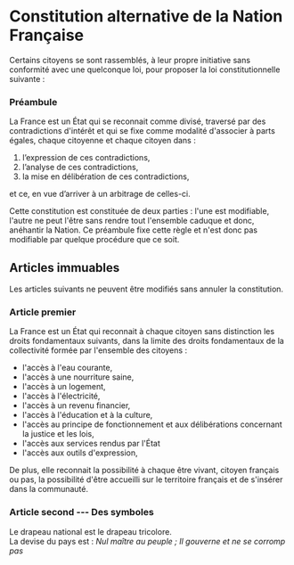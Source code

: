 # Constitution alternative de la Nation Française

Certains citoyens se sont rassemblés, à leur propre initiative sans conformité avec une quelconque loi, pour proposer la loi constitutionnelle suivante :

### Préambule

La France est un État qui se reconnait comme divisé, traversé par des contradictions d'intérêt et qui se fixe comme modalité d'associer à parts égales, chaque citoyenne et chaque citoyen dans :

 1. l’expression de ces contradictions,
 2. l’analyse de ces contradictions,
 3. la mise en délibération de ces contradictions,

et ce, en vue d’arriver à un arbitrage de celles-ci.

Cette constitution est constituée de deux parties : l'une est modifiable, l'autre ne peut l'être sans rendre tout l'ensemble caduque et donc, anéhantir la Nation. Ce préambule fixe cette règle et n'est donc pas modifiable par quelque procédure que ce soit.

## Articles immuables

Les articles suivants ne peuvent être modifiés sans annuler la constitution.

### Article premier

La France est un État qui reconnait à chaque citoyen sans distinction les droits fondamentaux suivants, dans la limite des droits fondamentaux de la collectivité formée par l'ensemble des citoyens :

 * l'accès à l'eau courante,
 * l'accès à une nourriture saine,
 * l'accès à un logement,
 * l'accès à l'électricité,
 * l'accès à un revenu financier,
 * l'accès à l'éducation et à la culture,
 * l'accès au principe de fonctionnement et aux délibérations concernant la justice et les lois,
 * l'accès aux services rendus par l'État
 * l'accès aux outils d'expression,

De plus, elle reconnait la possibilité à chaque être vivant, citoyen français ou pas, la possibilité d'être accueilli sur le territoire français et de s'insérer dans la communauté.

### Article second --- Des symboles

Le drapeau national est le drapeau tricolore.  
La devise du pays est : *Nul maître au peuple ; Il gouverne et ne se corromp pas*
